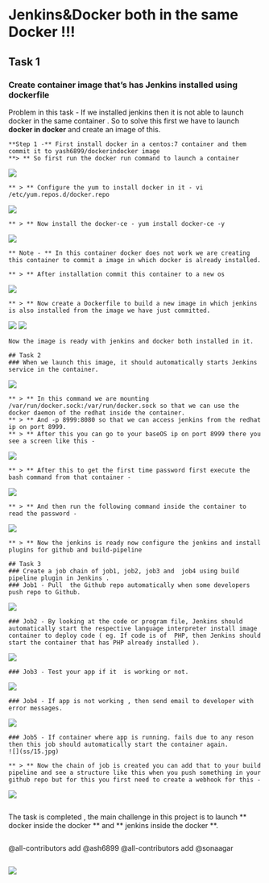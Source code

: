 # Jenkins&Docker both in the same Docker !!!

## Task 1 
### Create container image that’s has Jenkins installed  using dockerfile
Problem in this task - If we installed jenkins then it is not able to launch docker in the same container . 
So to solve this first we have to launch **docker in docker** and create an image of this.
```
**Step 1 -** First install docker in a centos:7 container and them commit it to yash6899/dockerindocker image
**> ** So first run the docker run command to launch a container
```
![](ss/1.jpg)
```
** > ** Configure the yum to install docker in it - vi /etc/yum.repos.d/docker.repo
```
![](ss/2.jpg)
```
** > ** Now install the docker-ce - yum install docker-ce -y
```
![](ss/3.jpg)
```
** Note - ** In this container docker does not work we are creating this container to commit a image in which docker is already installed.
```
```
** > ** After installation commit this container to a new os
```
![](ss/4.jpg)
```
** > ** Now create a Dockerfile to build a new image in which jenkins is also installed from the image we have just committed.
```
![](ss/5.jpg)
![](ss/6.jpg)
```
Now the image is ready with jenkins and docker both installed in it.
```
```
## Task 2
### When we launch this image, it should automatically starts Jenkins service in the container.
```
![](ss/7.jpg)
```
** > ** In this command we are mounting /var/run/docker.sock:/var/run/docker.sock so that we can use the docker daemon of the redhat inside the container.
** > ** And -p 8999:8080 so that we can access jenkins from the redhat ip on port 8999.
** > ** After this you can go to your baseOS ip on port 8999 there you see a screen like this - 
```
![](ss/8.jpg)
```
** > ** After this to get the first time password first execute the bash command from that container - 
```
![](ss/9.jpg)
```
** > ** And then run the following command inside the container to read the password - 
```
![](ss/10.jpg)
```
** > ** Now the jenkins is ready now configure the jenkins and install plugins for github and build-pipeline
```
```
## Task 3
### Create a job chain of job1, job2, job3 and  job4 using build pipeline plugin in Jenkins .
### Job1 - Pull  the Github repo automatically when some developers push repo to Github.
```
![](ss/11.jpg)
```
### Job2 - By looking at the code or program file, Jenkins should automatically start the respective language interpreter install image container to deploy code ( eg. If code is of  PHP, then Jenkins should start the container that has PHP already installed ).
```
![](ss/12.jpg)
```
### Job3 - Test your app if it  is working or not.
```
![](ss/13.jpg)
```
### Job4 - If app is not working , then send email to developer with error messages.
```
![](ss/14.jpg)
```
### Job5 - If container where app is running. fails due to any reson then this job should automatically start the container again.
![](ss/15.jpg)
```
```
** > ** Now the chain of job is created you can add that to your build pipeline and see a structure like this when you push something in your github repo but for this you first need to create a webhook for this -
```
![](ss/16.jpg)
```
```
The task is completed , the main challenge in this project is to launch ** docker inside the docker ** and ** jenkins inside the docker **.
```
```
@all-contributors add @ash6899
@all-contributors add @sonaagar
```
```
<a href="https://github.com/yashkhandelwal17/Practice/graphs/contributors">
  <img src="https://contributors-img.web.app/image?repo=yashkhandelwal17/Practice" />
</a>

